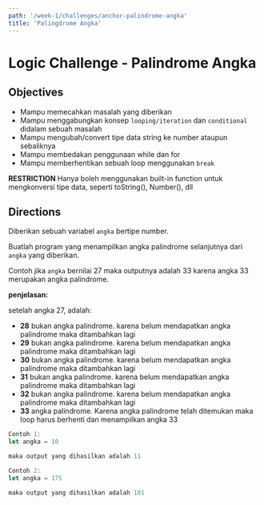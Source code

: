 ```yaml
---
path: '/week-1/challenges/anchor-palindrome-angka'
title: 'Palingdrome Angka'
---
```


# Logic Challenge - Palindrome Angka

## Objectives

- Mampu memecahkan masalah yang diberikan
- Mampu menggabungkan konsep `looping/iteration` dan `conditional` didalam sebuah masalah
- Mampu mengubah/convert tipe data string ke number ataupun sebaliknya
- Mampu membedakan penggunaan while dan for
- Mampu memberhentikan sebuah loop menggunakan `break`

**RESTRICTION**
Hanya boleh menggunakan built-in function untuk mengkonversi tipe data, seperti toString(), Number(), dll

## Directions

Diberikan sebuah variabel `angka` bertipe number.

Buatlah program yang menampilkan angka palindrome selanjutnya dari `angka` yang diberikan.

Contoh jika `angka` bernilai 27 maka outputnya adalah 33 karena angka 33 merupakan angka palindrome.

**penjelasan:**

setelah angka 27, adalah:

- **28** bukan angka palindrome. karena belum mendapatkan angka palindrome maka ditambahkan lagi
- **29** bukan angka palindrome. karena belum mendapatkan angka palindrome maka ditambahkan lagi
- **30** bukan angka palindrome. karena belum mendapatkan angka palindrome maka ditambahkan lagi
- **31** bukan angka palindrome. karena belum mendapatkan angka palindrome maka ditambahkan lagi
- **32** bukan angka palindrome. karena belum mendapatkan angka palindrome maka ditambahkan lagi
- **33** angka palindrome. Karena angka palindrome telah ditemukan maka loop harus berhenti dan menampilkan angka 33

```JavaScript
Contoh 1:
let angka = 10

maka output yang dihasilkan adalah 11

Contoh 2:
let angka = 175

maka output yang dihasilkan adalah 181
```
